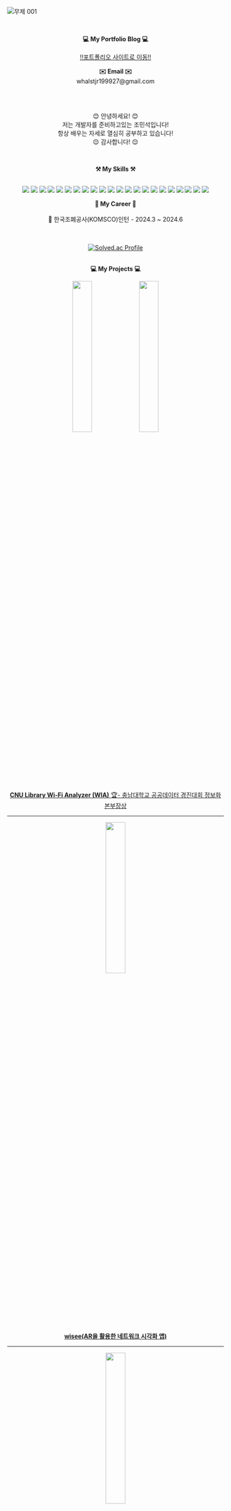 
![무제 001](https://github.com/user-attachments/assets/af5f3e5e-679c-4e6d-8750-7207b6920061)


<br>

<p align="center">
    <Strong>💻 My Portfolio Blog 💻</Strong><br><br>
    <a href="https://jumbled-corleggy-e88.notion.site/7e7778d41dd8476fb64819e0f4b04178">!!포트폴리오 사이트로 이동!!</a>
    
<br>
</p>

<p align="center">
<Strong>✉️ Email ✉️</Strong><br>
    whalstjr199927@gmail.com<br>
</p>
<br>

<br>

<p align="center">
😊 안녕하세요! 😊<br>
저는 개발자를 준비하고있는 조민석입니다!<br>
항상 배우는 자세로 열심히 공부하고 있습니다!<br>
😌 감사합니다! 😌
</p>

<br>

<p align="center">
    <Strong>⚒️ My Skills ⚒️</Strong><br>
</p>

<p align="center" display="inline-block">
    <br>
    <img src="https://img.shields.io/badge/HTML-E34F26?style=flat&logo=HTML5&logoColor=white"/>
    <img src="https://img.shields.io/badge/CSS-1572B6?style=for-the-badge&logo=CSS3&logoColor=white">
    <img src="https://img.shields.io/badge/JAVASCRIPT-F7DF1E?style=flat&logo=JavaScript&logoColor=white"/>
    <img src="https://img.shields.io/badge/TYPESCRIPT-3178C6?style=for-the-badge&logo=TypeScript&logoColor=white">
    <img src="https://img.shields.io/badge/REACT-61DAFB?style=for-the-badge&logo=React&logoColor=white">
    <img src="https://img.shields.io/badge/NEXT.js-000000?style=for-the-badge&logo=Next.js&logoColor=white">
    <img src="https://img.shields.io/badge/STYLEDCOMPONENTS-DB7093?style=for-the-badge&logo=Styled-Components&logoColor=white">
    <img src="https://img.shields.io/badge/Tailwind-06B6D4?style=for-the-badge&logo=Tailwind CSS&logoColor=white">
    <img src="https://img.shields.io/badge/MYSQL-4479A1?style=for-the-badge&logo=MySQL&logoColor=white">
    <img src="https://img.shields.io/badge/GIT-F05032?style=for-the-badge&logo=Git&logoColor=white">
    <img src="https://img.shields.io/badge/GitHub-181717?style=for-the-badge&logo=GitHub&logoColor=white">
    <img src="https://img.shields.io/badge/Spring-6DB33F?style=for-the-badge&logo=Spring&logoColor=white">
    <img src="https://img.shields.io/badge/Java-007396?style=for-the-badge&logo=Java&logoColor=white">
    <img src="https://img.shields.io/badge/Python-3776AB?style=for-the-badge&logo=Python&logoColor=white">
    <img src="https://img.shields.io/badge/Storybook-FF4785?style=for-the-badge&logo=Storybook&logoColor=white">
    <img src="https://img.shields.io/badge/React Native-61DAFB?style=for-the-badge&logo=React&logoColor=white">
    <img src="https://img.shields.io/badge/Android-3DDC84?style=for-the-badge&logo=Android&logoColor=white">
    <img src="https://img.shields.io/badge/Firebase-FFCA28?style=for-the-badge&logo=Firebase&logoColor=black">
    <img src="https://img.shields.io/badge/Figma-F24E1E?style=for-the-badge&logo=Figma&logoColor=white">
    <img src="https://img.shields.io/badge/Postman-FF6C37?style=for-the-badge&logo=Postman&logoColor=white">
    <img src="https://img.shields.io/badge/Supabase-3ECF8E?style=for-the-badge&logo=Supabase&logoColor=white">
    <img src="https://img.shields.io/badge/JSP-007396?style=for-the-badge&logo=Java&logoColor=white">
</p>



<p align="center">
    <Strong>🏢 My Career 🏢</Strong><br><br>
    🏢 한국조폐공사(KOMSCO)인턴 - 2024.3 ~ 2024.6
    
</p>
<br><br>


 


<div align="center">
  <a href="https://solved.ac/whalstjr1999/">
    <img src="http://mazassumnida.wtf/api/generate_badge?boj=whalstjr1999" alt="Solved.ac Profile">
  </a>
</div>

<br>



<p align="center">
    <Strong>💻 My Projects 💻</Strong><br>
</p>



<div align="center" style="width:100%;">
    <img src="https://github.com/99andrew99/WiA/assets/46346267/f78a4a69-e227-4cdc-8dd7-9867d0877724" style="width:30%;"/>
    <img src="https://github.com/99andrew99/WiA/assets/46346267/d8afa313-a68a-4d34-91ed-ad0b24dbc2ca" style="width:30%;"/>
</div>

<p align="center">
    <a href="https://github.com/99andrew99/WiA"><Strong>CNU Library Wi-Fi Analyzer (WIA)</Strong>  🏆- 충남대학교 공공데이터 경진대회 정보화본부장상 <br /></a>
</p>


<hr>
<div align="center" style="width:100%;">
    <img src="https://github.com/99andrew99/wisee/assets/66951806/84ab9985-7412-4c76-9703-b30f385c7d4e" style="width:30%;"/>
</div>
<p align="center">
   <a href="https://github.com/99andrew99/wisee"> <Strong>wisee(AR을 활용한 네트워크 시각화 앱)</Strong> </a>
</p>

<hr>
<div align="center" style="width:100%;">
    <img src="https://github.com/99andrew99/99andrew99/assets/66951806/32265da1-5c81-41c3-828c-4449ccd2ee72" style="width:30%;"/>
</div>
<p align="center">
   <a href="https://github.com/99andrew99/HealthCareEachOther"> <Strong>목소리로(음성 기반 공유 알람 서비스 앱)</Strong> </a>
</p>

<hr>

<div align="center" style="width:100%;">
    <img src="https://github.com/99andrew99/community-blog/assets/66951806/bf93c840-ef4d-4baa-bea1-4d9e257b6ff2" style="width:50%;"/>
</div>
<p align="center">
   <a href="https://github.com/99andrew99/community-blog"> <Strong>파이어베이스를 이용한 간단한 포스팅 사이트</Strong> </a>
</p>

<hr>

<div align="center" style="width:100%;">
    <img src="https://github.com/99andrew99/99andrew99.github.io/assets/66951806/4157714c-9548-47f9-b90f-9e8074699ffa" style="width:30%;"/>
    <img src="https://github.com/99andrew99/99andrew99.github.io/assets/66951806/25b8d92e-5c5e-419f-af73-857f8bd70062" style="width:30%;"/>
    <img src="https://github.com/99andrew99/99andrew99.github.io/assets/66951806/aef10697-a925-423c-a561-fb7eb3b301f2" style="width:30%;"/>
</div>
<p align="center">
   <a href="https://github.com/99andrew99/99andrew99.github.io/tree/master"> <Strong>코인 정보 분석 사이트</Strong> </a>
</p>

<hr>

<div align="center" style="width:100%;">
    <img src="https://github.com/99andrew99/Mosquito-information-site/assets/66951806/85286519-a712-4e28-8e22-5602399054fa" style="width:50%;"/>
</div>
<p align="center">
   <a href="https://github.com/99andrew99/Mosquito-information-site"> <Strong>모기발생 예보서비스</Strong> </a>
</p>

<hr>

<div align="center" style="width:100%;">
    <img src="https://github.com/99andrew99/TodayAstronomyPicture/assets/66951806/0c4cdc29-9bdb-48d3-95ae-0a73529b6938" style="width:50%;"/>
</div>

<p align="center">
   <a href="https://github.com/99andrew99/TodayAstronomyPicture"> <Strong>오늘의 천문학 사이트</Strong> </a>
</p>

<hr>

<div align="center" style="width:100%;">
    <img src="https://github.com/99andrew99/naver/assets/66951806/6af96887-ac05-4232-9a94-11237a701a2c" style="width:100%;"/>
</div>
<p align="center">
   <a href="https://github.com/99andrew99/naver"> <Strong>네이버 클론코딩</Strong> </a>
</p>

<hr>

<div align="center" style="width:100%;">
    <img src="https://github.com/99andrew99/netflixFinal/assets/66951806/3d8b6d22-715c-4abd-a60d-b3baa8f7fe88" style="width:100%;"/>
</div>
<p align="center">
   <a href="https://github.com/99andrew99/netflixFinal"> <Strong>넷플릭스 클론코딩</Strong> </a>
</p>

<hr>





